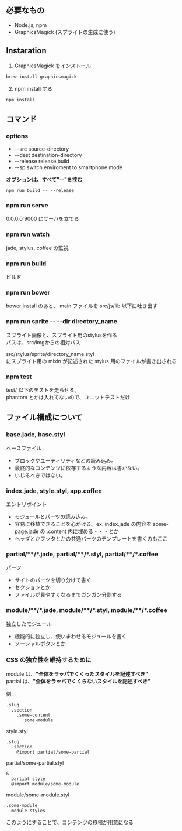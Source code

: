 ## 必要なもの
* Node.js, npm
* GraphicsMagick (スプライトの生成に使う)

## Instaration

1. GraphicsMagick をインストール
  ```sh
  brew install graphicsmagick
  ```

2. npm install する
  ```
  npm install
  ```

## コマンド

### options

* --src source-directory
* --dest destination-directory
* --release release build
* --sp switch enviroment to smartphone mode

**オプションは、すべて"--"を挟む**

```
npm run build -- --release
```

### npm run serve

0.0.0.0:9000 にサーバを立てる

### npm run watch

jade, stylus, coffee の監視

### npm run build

ビルド  

### npm run bower

bower install のあと、
main ファイルを src/js/lib 以下に吐き出す

### npm run sprite -- --dir directory_name

スプライト画像と、スプライト用のstylusを作る  
パスは、src/imgからの相対パス  

src/stylus/sprite/directory_name.styl  
にスプライト用の mixin が記述された stylus 用のファイルが書き出される  

### npm test

test/ 以下のテストを走らせる。  
phantom とかは入れてないので、ユニットテストだけ

## ファイル構成について

### base.jade, base.styl

ベースファイル
* ブロックやユーティリティなどの読み込み。  
* 最終的なコンテンツに依存するような内容は書かない。  
* いじるべきではない。

### index.jade, style.styl, app.coffee

エントリポイント  
* モジュールとパーツの読み込み。
* 容易に移植できることを心がける。ex. index.jade の内容を some-page.jade の .content 内に埋める・・・とか
* ヘッダとかフッタとかの共通パーツのテンプレートを書くのもここ

### partial/\*\*/\*.jade, partial/\*\*/\*.styl, partial/\*\*/\*.coffee

パーツ

* サイトのパーツを切り分けて書く
* セクションとか
* ファイルが見やすくなるまでガンガン分割する

### module/\*\*/\*.jade, module/\*\*/\*.styl, module/\*\*/\*.coffee

独立したモジュール
* 機能的に独立し、使いまわせるモジュールを書く
* ソーシャルボタンとか

### CSS の独立性を維持するために

module は、**"全体をラッパでくくったスタイルを記述すべき"**  
partial は、**"全体をラッパでくくらないスタイルを記述すべき"**

例:
```jade
.slug
  .section
    .some-content
      .some-module
```

style.styl
```
.slug
  .section
    @import partial/some-partial
```

partial/some-partial.styl
```
&
  partial style
  @import module/some-module
```

module/some-module.styl
```
.some-module
  module styles
```

このようにすることで、コンテンツの移植が用意になる
